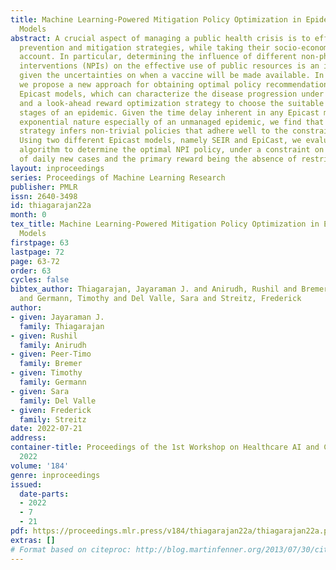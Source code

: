 ```yaml
---
title: Machine Learning-Powered Mitigation Policy Optimization in Epidemiological
  Models
abstract: A crucial aspect of managing a public health crisis is to effectively balance
  prevention and mitigation strategies, while taking their socio-economic impact into
  account. In particular, determining the influence of different non-pharmaceutical
  interventions (NPIs) on the effective use of public resources is an important problem,
  given the uncertainties on when a vaccine will be made available. In this paper,
  we propose a new approach for obtaining optimal policy recommendations based on
  Epicast models, which can characterize the disease progression under different interventions,
  and a look-ahead reward optimization strategy to choose the suitable NPI at different
  stages of an epidemic. Given the time delay inherent in any Epicast model and the
  exponential nature especially of an unmanaged epidemic, we find that such a look-ahead
  strategy infers non-trivial policies that adhere well to the constraints specified.
  Using two different Epicast models, namely SEIR and EpiCast, we evaluate the proposed
  algorithm to determine the optimal NPI policy, under a constraint on the number
  of daily new cases and the primary reward being the absence of restrictions.
layout: inproceedings
series: Proceedings of Machine Learning Research
publisher: PMLR
issn: 2640-3498
id: thiagarajan22a
month: 0
tex_title: Machine Learning-Powered Mitigation Policy Optimization in Epidemiological
  Models
firstpage: 63
lastpage: 72
page: 63-72
order: 63
cycles: false
bibtex_author: Thiagarajan, Jayaraman J. and Anirudh, Rushil and Bremer, Peer-Timo
  and Germann, Timothy and Del Valle, Sara and Streitz, Frederick
author:
- given: Jayaraman J.
  family: Thiagarajan
- given: Rushil
  family: Anirudh
- given: Peer-Timo
  family: Bremer
- given: Timothy
  family: Germann
- given: Sara
  family: Del Valle
- given: Frederick
  family: Streitz
date: 2022-07-21
address:
container-title: Proceedings of the 1st Workshop on Healthcare AI and COVID-19, ICML
  2022
volume: '184'
genre: inproceedings
issued:
  date-parts:
  - 2022
  - 7
  - 21
pdf: https://proceedings.mlr.press/v184/thiagarajan22a/thiagarajan22a.pdf
extras: []
# Format based on citeproc: http://blog.martinfenner.org/2013/07/30/citeproc-yaml-for-bibliographies/
---
```

